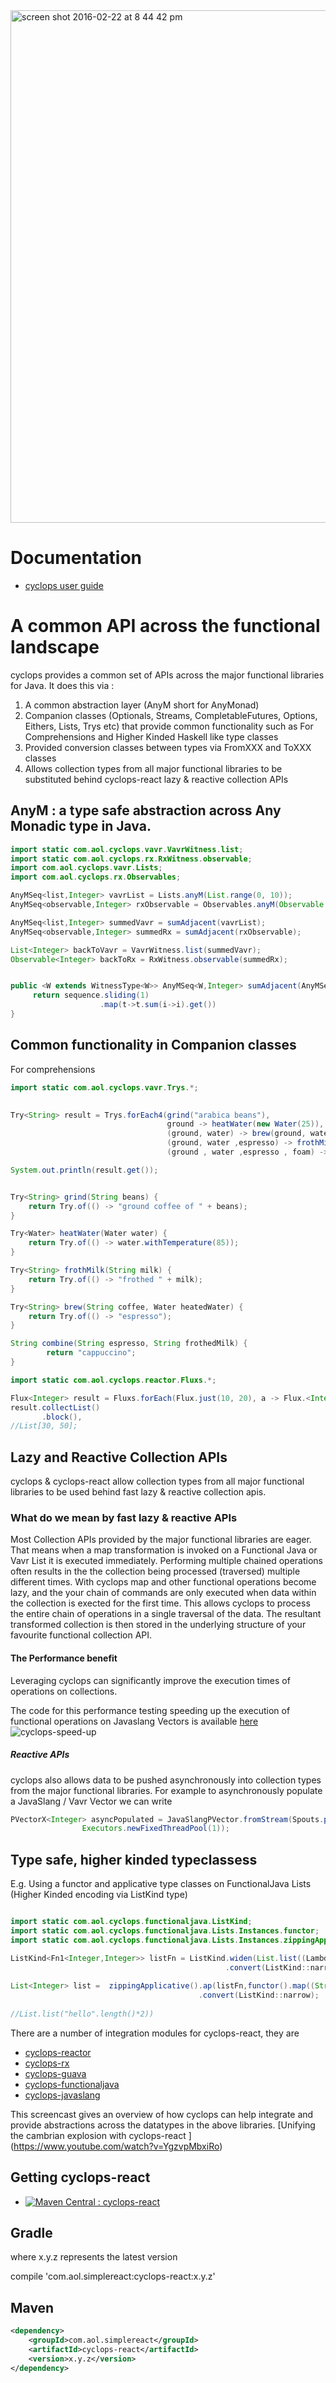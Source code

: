 <img width="820" alt="screen shot 2016-02-22 at 8 44 42 pm" src="https://cloud.githubusercontent.com/assets/9964792/13232030/306b0d50-d9a5-11e5-9706-d44d7731790d.png">

# Documentation

* [cyclops user guide](https://github.com/aol/cyclops-react/wiki)

# A common API across the functional landscape

cyclops provides a common set of APIs across the major functional libraries for Java. It does this via :

1. A common abstraction layer (AnyM short for AnyMonad)
2. Companion classes (Optionals, Streams, CompletableFutures, Options, Eithers, Lists, Trys etc) that provide common functionality such as For Comprehensions and Higher Kinded Haskell like type classes
3. Provided conversion classes between types via FromXXX and ToXXX classes
4. Allows collection types from all major functional libraries to be substituted behind cyclops-react lazy & reactive collection APIs

## AnyM : a type safe abstraction across Any Monadic type in Java.

```java
import static com.aol.cyclops.vavr.VavrWitness.list;
import static com.aol.cyclops.rx.RxWitness.observable;
import com.aol.cyclops.vavr.Lists;
import com.aol.cyclops.rx.Observables;

AnyMSeq<list,Integer> vavrList = Lists.anyM(List.range(0, 10));
AnyMSeq<observable,Integer> rxObservable = Observables.anyM(Observable.range(0, 10));

AnyMSeq<list,Integer> summedVavr = sumAdjacent(vavrList);
AnyMSeq<observable,Integer> summedRx = sumAdjacent(rxObservable);

List<Integer> backToVavr = VavrWitness.list(summedVavr);
Observable<Integer> backToRx = RxWitness.observable(summedRx);


public <W extends WitnessType<W>> AnyMSeq<W,Integer> sumAdjacent(AnyMSeq<W,Integer> sequence){
     return sequence.sliding(1)
                    .map(t->t.sum(i->i).get())
}
```

## Common functionality in Companion classes

For comprehensions

```java
import static com.aol.cyclops.vavr.Trys.*;

        
Try<String> result = Trys.forEach4(grind("arabica beans"),
                                   ground -> heatWater(new Water(25)),
                                   (ground, water) -> brew(ground, water),
                                   (ground, water ,espresso) -> frothMilk("milk"),
                                   (ground , water ,espresso , foam) -> combine(espresso, foam));

System.out.println(result.get());


Try<String> grind(String beans) {
    return Try.of(() -> "ground coffee of " + beans);
}

Try<Water> heatWater(Water water) {
    return Try.of(() -> water.withTemperature(85));
}

Try<String> frothMilk(String milk) {
    return Try.of(() -> "frothed " + milk);
}

Try<String> brew(String coffee, Water heatedWater) {
    return Try.of(() -> "espresso");
}

String combine(String espresso, String frothedMilk) {
        return "cappuccino";
}
```

```java
import static com.aol.cyclops.reactor.Fluxs.*;

Flux<Integer> result = Fluxs.forEach(Flux.just(10, 20), a -> Flux.<Integer> just(a + 10), (a, b) -> a + b);
result.collectList()
       .block(),
//List[30, 50];
```
## Lazy and Reactive Collection APIs

cyclops & cyclops-react allow collection types from all major functional libraries to be used behind fast lazy & reactive collection apis.

### What do we mean by fast lazy & reactive APIs

Most Collection APIs provided by the major functional libraries are eager. That means when a map transformation is invoked on a Functional Java or Vavr List it is executed immediately. Performing multiple chained operations often results in the the collection being processed (traversed) multiple different times. With cyclops map and other functional operations become lazy, and the your chain of commands are only executed when data within the collection is exected for the first time. This allows cyclops to process the entire chain of operations in a single traversal of the data. The resultant transformed collection is then stored in the underlying structure of your favourite functional collection API.

#### The Performance benefit

Leveraging cyclops can significantly improve the execution times of operations on collections.

The code for this performance testing speeding up the execution of functional operations on Javaslang Vectors is available [here](https://gist.githubusercontent.com/johnmcclean-aol/f6d9216ae179fa619d4a6ae67eea3802/raw/740fc413c13784529f30b375b219b0a6c9004865/cyclops-javaslang-benchmark.java)
![cyclops-speed-up](https://cdn-images-1.medium.com/max/1600/1*ocbwTrrsjPmEp22SliKvFQ.png)

##### Reactive APIs

cyclops also allows data to be pushed asynchronously into collection types from the major functional libraries. For example to asynchronously populate a JavaSlang / Vavr Vector we can write

```java
PVectorX<Integer> asyncPopulated = JavaSlangPVector.fromStream(Spouts.publishOn(ReactiveSeq.of(1,2,3),
                Executors.newFixedThreadPool(1));
```

## Type safe, higher kinded typeclassess

E.g. Using a functor and applicative type classes on FunctionalJava Lists (Higher Kinded encoding via ListKind type)

```java

import static com.aol.cyclops.functionaljava.ListKind;
import static com.aol.cyclops.functionaljava.Lists.Instances.functor;
import static com.aol.cyclops.functionaljava.Lists.Instances.zippingApplicative;

ListKind<Fn1<Integer,Integer>> listFn = ListKind.widen(List.list((Lambda.λ((Integer i) ->i*2))
                                                .convert(ListKind::narrowK);
        
List<Integer> list =  zippingApplicative().ap(listFn,functor().map((String v) ->v.length(),widen(List.list("h"))))
                                          .convert(ListKind::narrow);
        
//List.list("hello".length()*2))
```

There are a number of integration modules for cyclops-react, they are

* [cyclops-reactor](https://github.com/aol/cyclops/tree/master/cyclops-reactor)
* [cyclops-rx](https://github.com/aol/cyclops/tree/master/cyclops-rx)
* [cyclops-guava](https://github.com/aol/cyclops/tree/master/cyclops-guava)
* [cyclops-functionaljava](https://github.com/aol/cyclops/tree/master/cyclops-functionaljava)
* [cyclops-javaslang](https://github.com/aol/cyclops/tree/master/cyclops-javaslang)

This screencast gives an overview of how cyclops can help integrate and provide abstractions across the datatypes in the above libraries. [Unifying the cambrian explosion with cyclops-react ] (https://www.youtube.com/watch?v=YgzvpMbxiRo)


## Getting cyclops-react

* [![Maven Central : cyclops-react](https://maven-badges.herokuapp.com/maven-central/com.aol.simplereact/cyclops-react/badge.svg)](https://maven-badges.herokuapp.com/maven-central/com.aol.simple-react/cyclops-react)

## Gradle

where x.y.z represents the latest version

compile 'com.aol.simplereact:cyclops-react:x.y.z'

## Maven

```xml
<dependency>
    <groupId>com.aol.simplereact</groupId>
    <artifactId>cyclops-react</artifactId>
    <version>x.y.z</version>
</dependency>
```

